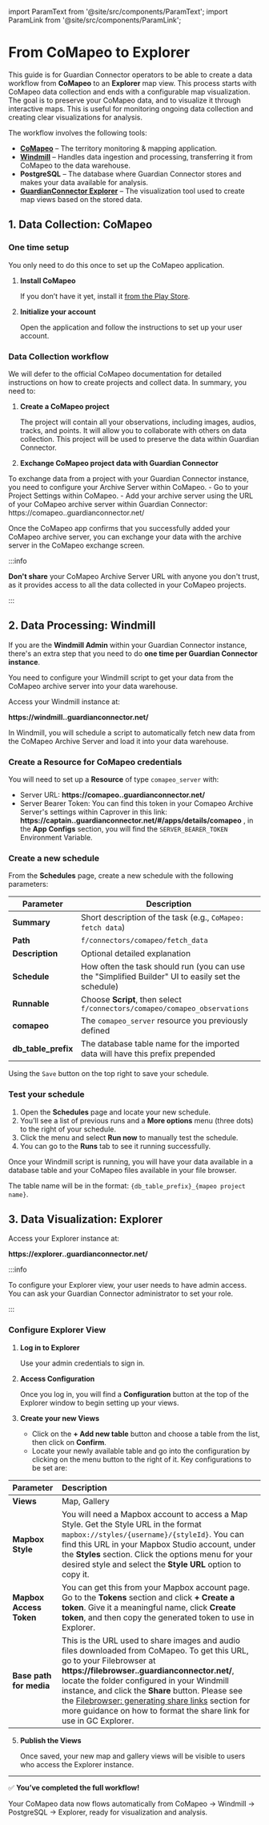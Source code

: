 import ParamText from '@site/src/components/ParamText';
import ParamLink from '@site/src/components/ParamLink';

# From CoMapeo to Explorer

This guide is for Guardian Connector operators to be able to create a data workflow from **CoMapeo** to an **Explorer** map view. This process starts with CoMapeo data collection and ends with a configurable map visualization.  
The goal is to preserve your CoMapeo data, and to visualize it through interactive maps. This is useful for monitoring ongoing data collection and creating clear visualizations for analysis.

The workflow involves the following tools:

- **[CoMapeo](../../connected-applications/comapeo/)** – The territory monitoring & mapping application.
- **[Windmill](../../gc-toolkit/gc-scripts-hub/)** – Handles data ingestion and processing, transferring it from CoMapeo to the data warehouse.
- **PostgreSQL** – The database where Guardian Connector stores and makes your data available for analysis.
- **[GuardianConnector Explorer](../../gc-toolkit/gc-explorer/)** – The visualization tool used to create map views based on the stored data.

## 1. Data Collection: CoMapeo

### One time setup

You only need to do this once to set up the CoMapeo application.

1.  **Install CoMapeo**

    If you don’t have it yet, install it [from the Play Store](https://play.google.com/store/apps/details?id=com.comapeo).

2.  **Initialize your account**

    Open the application and follow the instructions to set up your user account.

### Data Collection workflow

We will defer to the official CoMapeo documentation for detailed instructions on how to create projects and collect data.
In summary, you need to:

1.  **Create a CoMapeo project**

    The project will contain all your observations, including images, audios, tracks, and points. It will allow you to collaborate with others on data collection. This project will be used to preserve the data within Guardian Connector.

2.  **Exchange CoMapeo project data with Guardian Connector**

To exchange data from a project with your Guardian Connector instance, you need to configure your Archive Server within CoMapeo.
    - Go to your Project Settings within CoMapeo.
    - Add your archive server using the URL of your CoMapeo archive server within Guardian Connector: <ParamLink template="https://comapeo.{alias}.guardianconnector.net/" paramName="alias" defaultValue="alias">https://comapeo.<ParamText paramName="alias" defaultValue="alias" />.guardianconnector.net/</ParamLink>

Once the CoMapeo app confirms that you successfully added your CoMapeo archive server, you can exchange your data with the archive server in the CoMapeo exchange screen.

:::info

**Don't share** your CoMapeo Archive Server URL with anyone you don't trust, as it provides access to all the data collected in your CoMapeo projects.

:::

## 2. Data Processing: Windmill

If you are the **Windmill Admin** within your Guardian Connector instance, there's an extra step that you need to do **one time per Guardian Connector instance**.

You need to configure your Windmill script to get your data from the CoMapeo archive server into your data warehouse.

Access your Windmill instance at:

**<ParamLink template="https://windmill.{alias}.guardianconnector.net/" paramName="alias" defaultValue="alias">https://windmill.<ParamText paramName="alias" defaultValue="alias" />.guardianconnector.net/</ParamLink>**

In Windmill, you will schedule a script to automatically fetch new data from the CoMapeo Archive Server and load it into your data warehouse.

### Create a Resource for CoMapeo credentials

You will need to set up a **Resource** of type `comapeo_server` with:
- Server URL: **<ParamLink template="https://comapeo.{alias}.guardianconnector.net/" paramName="alias" defaultValue="alias">https://comapeo.<ParamText paramName="alias" defaultValue="alias" />.guardianconnector.net/</ParamLink>**
- Server Bearer Token: You can find this token in your Comapeo Archive Server's settings within Caprover in this link: **<ParamLink template="https://captain.{alias}.guardianconnector.net/#/apps/details/comapeo" paramName="alias" defaultValue="alias">https://captain.<ParamText paramName="alias" defaultValue="alias" />.guardianconnector.net/#/apps/details/comapeo</ParamLink>** , in the **App Configs** section, you will find the `SERVER_BEARER_TOKEN` Environment Variable.

### Create a new schedule

From the **Schedules** page, create a new schedule with the following parameters:

| Parameter | Description |
|------------|-------------|
| **Summary** | Short description of the task (e.g., `CoMapeo: fetch data`) |
| **Path** | `f/connectors/comapeo/fetch_data` |
| **Description** | Optional detailed explanation |
| **Schedule** | How often the task should run (you can use the "Simplified Builder" UI to easily set the schedule) |
| **Runnable** | Choose **Script**, then select `f/connectors/comapeo/comapeo_observations` |
| **comapeo**| The `comapeo_server` resource you previously defined |
| **db_table_prefix** |  The database table name for the imported data will have this prefix prepended |

Using the `Save` button on the top right to save your schedule.

### Test your schedule

1.  Open the **Schedules** page and locate your new schedule.
2.  You’ll see a list of previous runs and a **More options** menu (three dots) to the right of your schedule.
3.  Click the menu and select **Run now** to manually test the schedule.
4.  You can go to the **Runs** tab to see it running successfully.

Once your Windmill script is running, you will have your data available in a database table and your CoMapeo files available in your file browser.

The table name will be in the format: `{db_table_prefix}_{mapeo project name}`.

## 3. Data Visualization: Explorer

Access your Explorer instance at:

**<ParamLink template="https://explorer.{alias}.guardianconnector.net/" paramName="alias" defaultValue="alias">https://explorer.<ParamText paramName="alias" defaultValue="alias" />.guardianconnector.net/</ParamLink>**

:::info

To configure your Explorer view, your user needs to have admin access. You can ask your Guardian Connector administrator to set your role.

:::

### Configure Explorer View

1.  **Log in to Explorer**

    Use your admin credentials to sign in.

2.  **Access Configuration**

    Once you log in, you will find a **Configuration** button at the top of the Explorer window to begin setting up your views.

3.  **Create your new Views**

    -   Click on the **+ Add new table** button and choose a table from the list, then click on **Confirm**.
    -   Locate your newly available table and go into the configuration by clicking on the menu button to the right of it.
        Key configurations to be set are:

| Parameter | Description |
| :--- | :--- |
| **Views** | Map, Gallery |
| **Mapbox Style** | You will need a Mapbox account to access a Map Style. Get the Style URL in the format `mapbox://styles/{username}/{styleId}`. You can find this URL in your Mapbox Studio account, under the **Styles** section. Click the options menu for your desired style and select the **Style URL** option to copy it. |
| **Mapbox Access Token** | You can get this from your Mapbox account page. Go to the **Tokens** section and click **+ Create a token**. Give it a meaningful name, click **Create token**, and then copy the generated token to use in Explorer. |
| **Base path for media** | This is the URL used to share images and audio files downloaded from CoMapeo. To get this URL, go to your Filebrowser at **<ParamLink template="https://filebrowser.{alias}.guardianconnector.net/" paramName="alias" defaultValue="alias">https://filebrowser.<ParamText paramName="alias" defaultValue="alias" />.guardianconnector.net/</ParamLink>**, locate the folder configured in your Windmill instance, and click the **Share** button. Please see the [Filebrowser: generating share links](/reference/gc-toolkit/filebrowser/#generating-share-links) section for more guidance on how to format the share link for use in GC Explorer. |

5.  **Publish the Views**

    Once saved, your new map and gallery views will be visible to users who access the Explorer instance.

---

✅ **You’ve completed the full workflow!**

Your CoMapeo data now flows automatically from CoMapeo → Windmill → PostgreSQL → Explorer, ready for visualization and analysis.